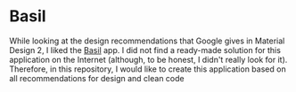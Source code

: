 # Basil
While looking at the design recommendations that Google gives in Material Design 2, I liked the [Basil](https://m2.material.io/design/material-studies/basil.html) app. I did not find a ready-made solution for this application on the Internet (although, to be honest, I didn't really look for it). Therefore, in this repository, I would like to create this application based on all recommendations for design and clean code
